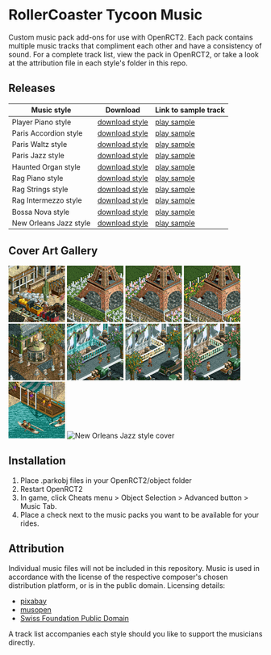 # RollerCoaster Tycoon Music
Custom music pack add-ons for use with OpenRCT2. Each pack contains multiple music tracks that compliment each other and have a consistency of sound. For a complete track list, view the pack in OpenRCT2, or take a look at the attribution file in each style's folder in this repo.

## Releases
| Music style              | Download            | Link to sample track |
|--------------------------|---------------------|----------------------|
| Player Piano style       | [download style][1] | [play sample](https://pixabay.com/music/vintage-vintage-movie-116223/)|
| Paris Accordion style    | [download style][2] | [play sample](https://pixabay.com/music/acoustic-group-a-walk-in-paris-126173/)|
| Paris Waltz style        | [download style][3] | [play sample](https://pixabay.com/music/folk-french-waltz-musette-202799/)|
| Paris Jazz style         | [download style][4] | [play sample](https://pixabay.com/music/acoustic-group-french-jazz-music-142911/)|
| Haunted Organ style      | [download style][5] | [play sample](https://musopen.org/music/31358-preambulum-and-fugue-in-c-minor/)|
| Rag Piano style          | [download style][6] | [play sample](https://pixabay.com/music/classical-piano-chicken-tango-1914-e-j-stark-190359/)|
| Rag Strings style        | [download style][7] | [play sample](https://pixabay.com/music/classical-string-quartet-sunflower-tickle-percy-wenrich-1908-arranged-for-strings-188145/)|
| Rag Intermezzo style     | [download style][8] | [play sample](https://pixabay.com/music/classical-string-quartet-lily-of-the-prairie-kerry-mills-1909-arranged-for-strings-188147/)|
| Bossa Nova style         | [download style][9] | [play sample](https://pixabay.com/music/smooth-jazz-piano-jazz-bossa-nova-cozy-cafe-coffee-shop-music-203916/)|
| New Orleans Jazz style   | [download style][10]| [play sample](https://publicdomainpool.org/en/track.html?sfpdid=24-000403A#)|

## Cover Art Gallery
![Player Piano style cover](/player_piano_style/images/cover.png)
![Paris Accordion style cover](/paris_accordion_style/images/cover.png)
![Paris Waltz style cover](/paris_waltz_style/images/cover.png)
![Paris Jazz style cover](/paris_jazz_style/images/cover.png)
![Haunted Organ style cover](/haunted_organ_style/images/cover.png)
![Rag Piano style cover](/rag_piano_style/images/cover.png)
![Rag Strings style cover](/rag_strings_style/images/cover.png)
![Rag Intermezzo style cover](/rag_intermezzo_style/images/cover.png)
![Bossa Nova style cover](/bossa_nova_style/images/cover.png)
![New Orleans Jazz style cover](/new_orleans_style/images/cover.png)

[1]:/player_piano_style/projectionist.music.playerpiano.parkobj
[2]:/paris_accordion_style/projectionist.music.parisaccordion.parkobj
[3]:/paris_waltz_style/projectionist.music.pariswaltz.parkobj
[4]:/paris_jazz_style/projectionist.music.parisjazz.parkobj
[5]:/haunted_organ_style/projectionist.music.hauntedorgan.parkobj
[6]:/rag_piano_style/projectionist.music.ragpiano.parkobj
[7]:/rag_strings_style/projectionist.music.ragstring.parkobj
[8]:/rag_intermezzo_style/projectionist.music.ragintermezzo.parkobj
[9]:/bossa_nova_style/projectionist.music.bossanova.parkobj
[10]:/new_orleans_jazz_style/projectionist.music.neworleans.parkobj


## Installation
1. Place .parkobj files in your OpenRCT2/object folder
2. Restart OpenRCT2
3. In game, click Cheats menu > Object Selection > Advanced button > Music Tab.
4. Place a check next to the music packs you want to be available for your rides.

## Attribution
Individual music files will not be included in this repository. Music is used in accordance with the license of the respective composer's chosen distribution platform, or is in the public domain. Licensing details:
- [pixabay](https://pixabay.com/service/license-summary/)
- [musopen](https://musopen.org/music/)
- [Swiss Foundation Public Domain](https://publicdomainpool.org/en/about.html)

A track list accompanies each style should you like to support the musicians directly.